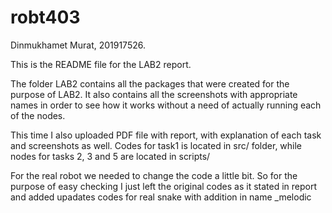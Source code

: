 # robt403
Dinmukhamet Murat, 201917526.

This is the README file for the LAB2 report.

The folder LAB2 contains all the packages that were created for the purpose of LAB2.
It also contains all the screenshots with appropriate names in order to see how it works
without a need of actually running each of the nodes.

This time I also uploaded PDF file with report, with explanation of each task and screenshots as well.
Codes for task1 is located in src/ folder, while nodes for tasks 2, 3 and 5 are located in scripts/

For the real robot we needed to change the code a little bit. So for the purpose of easy checking I just left the original codes as it stated in report and added upadates codes for real snake with addition in name _melodic

